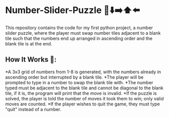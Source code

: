 # Number-Slider-Puzzle 🔢⬇️➡️⬆️⬅️
This repository contains the code for my first python project, a number slider puzzle, where the player must swap number tiles adjacent to a blank tile such that the numbers end up arranged in ascending order and the blank tile is at the end. 

## How It Works 📜:
*A 3x3 grid of numbers from 1-8 is generated, with the numbers already in ascending order but interrupted by a blank tile.
*The player will be prompted to type in a number to swap the blank tile with. 
*The number typed must be adjacent to the blank tile and cannot be diagonal to the blank tile, if it is, the program will print that the move is invalid.
*If the puzzle is solved, the player is told the number of moves it took them to win; only valid moves are counted.
*If the player wishes to quit the game, they must type "quit" instead of a number.

